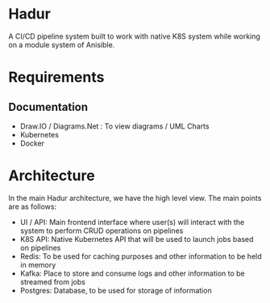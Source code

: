 # Hadur
A CI/CD pipeline system built to work with native K8S system while working on a module system of Anisible. 

# Requirements

## Documentation
 - Draw.IO / Diagrams.Net : To view diagrams / UML Charts
 - Kubernetes
 - Docker

# Architecture

In the main Hadur architecture, we have the high level view. The main points are as follows:

- UI / API: Main frontend interface where user(s) will interact with the system to perform CRUD operations on pipelines
- K8S API: Native Kubernetes API that will be used to launch jobs based on pipelines
- Redis: To be used for caching purposes and other information to be held in memory
- Kafka: Place to store and consume logs and other information to be streamed from jobs
- Postgres: Database, to be used for storage of information
